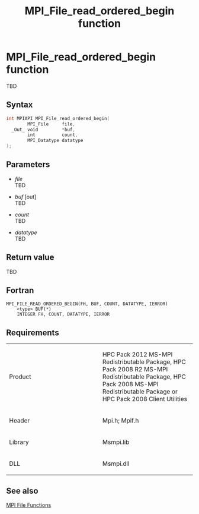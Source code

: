 ﻿---
title: MPI_File_read_ordered_begin function
TOCTitle: MPI_File_read_ordered_begin function
ms:assetid: d73516a2-1ac2-45e7-9e0a-988ebf388791
ms:mtpsurl: https://msdn.microsoft.com/en-us/library/Dn473349(v=VS.85)
ms:contentKeyID: 59360885
ms.date: 03/28/2018
mtps_version: v=VS.85
f1_keywords:
- MPI_FILE_READ_ORDERED_BEGIN
- mpif/MPI_File_read_ordered_begin
- mpi/MPI_FILE_READ_ORDERED_BEGIN
dev_langs:
- C++
- C
---

# MPI\_File\_read\_ordered\_begin function

TBD

## Syntax

``` c++
int MPIAPI MPI_File_read_ordered_begin(
        MPI_File     file,
  _Out_ void         *buf,
        int          count,
        MPI_Datatype datatype
);
```

## Parameters

  - *file*  
    TBD

  - *buf* \[out\]  
    TBD

  - *count*  
    TBD

  - *datatype*  
    TBD

## Return value

TBD

## Fortran

    MPI_FILE_READ_ORDERED_BEGIN(FH, BUF, COUNT, DATATYPE, IERROR)
        <type> BUF(*)
        INTEGER FH, COUNT, DATATYPE, IERROR

## Requirements

<table>
<colgroup>
<col style="width: 50%" />
<col style="width: 50%" />
</colgroup>
<tbody>
<tr class="odd">
<td><p>Product</p></td>
<td><p>HPC Pack 2012 MS-MPI Redistributable Package, HPC Pack 2008 R2 MS-MPI Redistributable Package, HPC Pack 2008 MS-MPI Redistributable Package or HPC Pack 2008 Client Utilities</p></td>
</tr>
<tr class="even">
<td><p>Header</p></td>
<td>Mpi.h;
Mpif.h</td>
</tr>
<tr class="odd">
<td><p>Library</p></td>
<td>Msmpi.lib</td>
</tr>
<tr class="even">
<td><p>DLL</p></td>
<td>Msmpi.dll</td>
</tr>
</tbody>
</table>


## See also

[MPI File Functions](mpi-file-functions.md)

